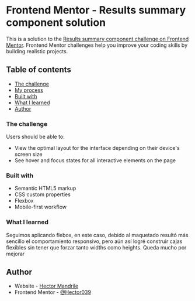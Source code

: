 # Frontend Mentor - Results summary component solution

This is a solution to the [Results summary component challenge on Frontend Mentor](https://www.frontendmentor.io/challenges/results-summary-component-CE_K6s0maV). Frontend Mentor challenges help you improve your coding skills by building realistic projects. 

## Table of contents

  - [The challenge](#the-challenge)
  - [My process](#my-process)
  - [Built with](#built-with)
  - [What I learned](#what-i-learned)
  - [Author](#author)

### The challenge

Users should be able to:

- View the optimal layout for the interface depending on their device's screen size
- See hover and focus states for all interactive elements on the page

### Built with

- Semantic HTML5 markup
- CSS custom properties
- Flexbox
- Mobile-first workflow

### What I learned

Seguimos aplicando flebox, en este caso, debido al maquetado resultó más sencillo el comportamiento responsivo, pero aún así logré construir cajas flexibles sin tener que forzar tanto widths como heights. Queda mucho por mejorar

## Author

- Website - [Hector Mandrile](https://github.com/Hector039)
- Frontend Mentor - [@Hector039](https://www.frontendmentor.io/profile/Hector039)
